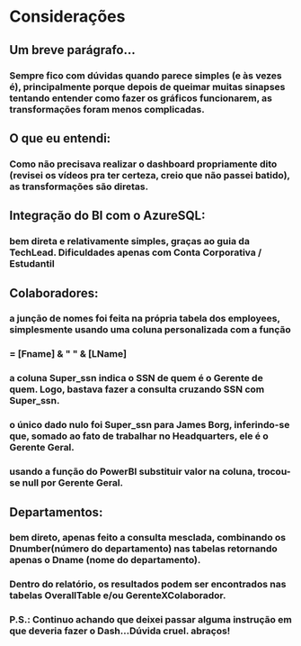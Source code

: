 # Considerações

## Um breve parágrafo...

### Sempre fico com dúvidas quando parece simples (e às vezes é), principalmente porque depois de queimar muitas sinapses tentando entender como fazer os gráficos funcionarem, as transformações foram menos complicadas.

## O que eu entendi:

### Como não precisava realizar o dashboard propriamente dito (revisei os vídeos pra ter certeza, creio que não passei batido), as transformações são diretas.

## Integração do BI com o AzureSQL:

### bem direta e relativamente simples, graças ao guia da TechLead. Dificuldades apenas com Conta Corporativa / Estudantil


## Colaboradores:

### a junção de nomes foi feita na própria tabela dos employees, simplesmente usando uma coluna personalizada com a função
### = [Fname] & " " & [LName]

### a coluna Super_ssn indica o SSN de quem é o Gerente de quem. Logo, bastava fazer a consulta cruzando SSN com Super_ssn.

### o único dado nulo foi Super_ssn para James Borg, inferindo-se que, somado ao fato de trabalhar no Headquarters, ele é o Gerente Geral.
### usando a função do PowerBI substituir valor na coluna, trocou-se null por Gerente Geral.

## Departamentos:

### bem direto, apenas feito a consulta mesclada, combinando os Dnumber(número do departamento) nas tabelas retornando apenas o Dname (nome do departamento).

### Dentro do relatório, os resultados podem ser encontrados nas tabelas OverallTable e/ou GerenteXColaborador.


### P.S.: Continuo achando que deixei passar alguma instrução em que deveria fazer o Dash...Dúvida cruel. abraços!